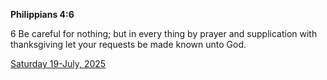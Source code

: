 **Philippians 4:6**

6 Be careful for nothing; but in every thing by prayer and supplication with thanksgiving let your requests be made known unto God.

[Saturday 19-July, 2025](https://getbible.life/kjv/Philippians/4/6)
